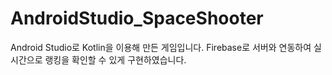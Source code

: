 # AndroidStudio_SpaceShooter

Android Studio로 Kotlin을 이용해 만든 게임입니다.
Firebase로 서버와 연동하여 실시간으로 랭킹을 확인할 수 있게 구현하였습니다.
